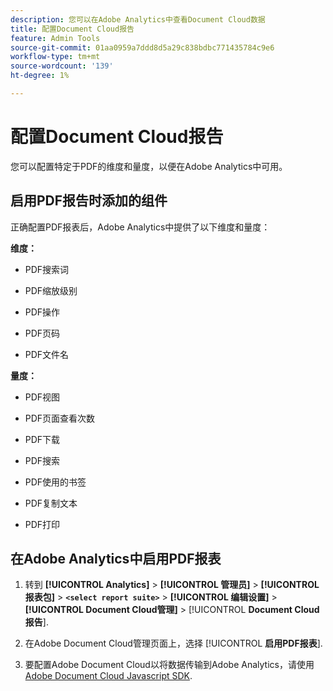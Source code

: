 ```yaml
---
description: 您可以在Adobe Analytics中查看Document Cloud数据
title: 配置Document Cloud报告
feature: Admin Tools
source-git-commit: 01aa0959a7ddd8d5a29c838bdbc771435784c9e6
workflow-type: tm+mt
source-wordcount: '139'
ht-degree: 1%

---
```



# 配置Document Cloud报告

您可以配置特定于PDF的维度和量度，以便在Adobe Analytics中可用。

## 启用PDF报告时添加的组件

正确配置PDF报表后，Adobe Analytics中提供了以下维度和量度：

**维度：**

* PDF搜索词

* PDF缩放级别

* PDF操作

* PDF页码

* PDF文件名

**量度：**

* PDF视图

* PDF页面查看次数

* PDF下载

* PDF搜索

* PDF使用的书签

* PDF复制文本

* PDF打印

## 在Adobe Analytics中启用PDF报表

1. 转到 **[!UICONTROL Analytics]** > **[!UICONTROL 管理员]** > **[!UICONTROL 报表包]** > **`<select report suite>`** > **[!UICONTROL 编辑设置]** > **[!UICONTROL Document Cloud管理]** > [!UICONTROL **Document Cloud报告**].

1. 在Adobe Document Cloud管理页面上，选择 [!UICONTROL **启用PDF报表**].

1. 要配置Adobe Document Cloud以将数据传输到Adobe Analytics，请使用 [Adobe Document Cloud Javascript SDK](https://www.adobe.io/apis/documentcloud/dcsdk.html).


